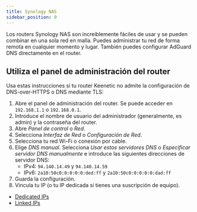 ```yaml
---
title: Synology NAS
sidebar_position: 9
---
```


Los routers Synology NAS son increíblemente fáciles de usar y se pueden combinar en una sola red en malla. Puedes administrar tu red de forma remota en cualquier momento y lugar. También puedes configurar AdGuard DNS directamente en el router.

## Utiliza el panel de administración del router

Usa estas instrucciones si tu router Keenetic no admite la configuración de DNS-over-HTTPS o DNS mediante TLS:

1. Abre el panel de administración del router. Se puede acceder en `192.168.1.1` o `192.168.0.1`.
2. Introduce el nombre de usuario del administrador (generalmente, es admin) y la contraseña del router.
3. Abre _Panel de control_ o _Red_.
4. Selecciona _Interfaz de Red_ o _Configuración de Red_.
5. Selecciona tu red Wi-Fi o conexión por cable.
6. Elige _DNS manual_. Selecciona _Usar estos servidores DNS_ o _Especificar servidor DNS manualmente_ e introduce las siguientes direcciones de servidor DNS:
    - IPv4: `94.140.14.49` y `94.140.14.59`
    - IPv6: `2a10:50c0:0:0:0:0:ded:ff` y `2a10:50c0:0:0:0:0:dad:ff`
7. Guarda la configuración.
8. Vincula tu IP (o tu IP dedicada si tienes una suscripción de equipo).

 - [Dedicated IPs](/private-dns/connect-devices/other-options/dedicated-ip.md)
 - [Linked IPs](private-dns/connect-devices/other-options/linked-ip.md)
